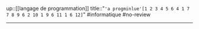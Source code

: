 up::[[langage de programmation]]
title::"`'a progminlue'[1 2 3 4 5 6 4 1 7 7 8 9 6 2 10 1 9 6 11 1 6 12]`"
#informatique #no-review 

---
